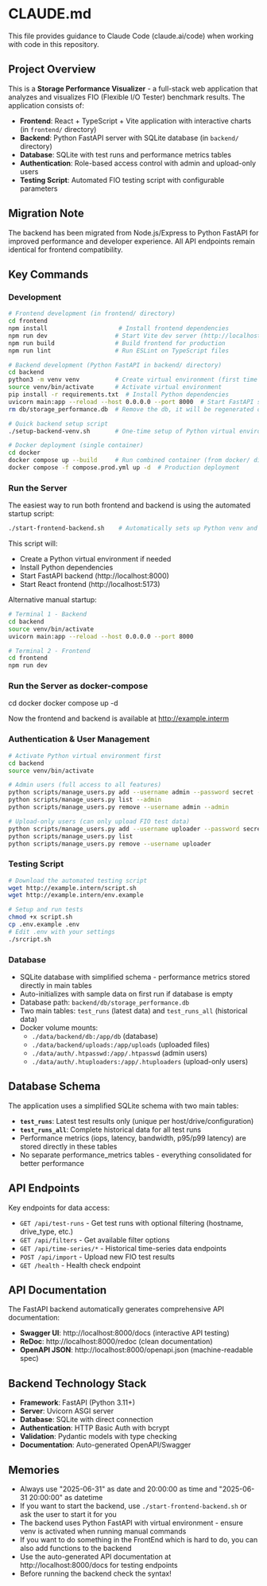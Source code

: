 # CLAUDE.md

This file provides guidance to Claude Code (claude.ai/code) when working with code in this repository.

## Project Overview

This is a **Storage Performance Visualizer** - a full-stack web application that analyzes and visualizes FIO (Flexible I/O Tester) benchmark results. The application consists of:

- **Frontend**: React + TypeScript + Vite application with interactive charts (in `frontend/` directory)
- **Backend**: Python FastAPI server with SQLite database (in `backend/` directory) 
- **Database**: SQLite with test runs and performance metrics tables
- **Authentication**: Role-based access control with admin and upload-only users
- **Testing Script**: Automated FIO testing script with configurable parameters

## Migration Note
The backend has been migrated from Node.js/Express to Python FastAPI for improved performance and developer experience. All API endpoints remain identical for frontend compatibility.

## Key Commands

### Development
```bash
# Frontend development (in frontend/ directory)
cd frontend
npm install                    # Install frontend dependencies  
npm run dev                   # Start Vite dev server (http://localhost:5173)
npm run build                 # Build frontend for production
npm run lint                  # Run ESLint on TypeScript files

# Backend development (Python FastAPI in backend/ directory)
cd backend
python3 -m venv venv          # Create virtual environment (first time only)
source venv/bin/activate      # Activate virtual environment
pip install -r requirements.txt  # Install Python dependencies
uvicorn main:app --reload --host 0.0.0.0 --port 8000  # Start FastAPI server
rm db/storage_performance.db  # Remove the db, it will be regenerated on the next run

# Quick backend setup script
./setup-backend-venv.sh       # One-time setup of Python virtual environment

# Docker deployment (single container)
cd docker
docker compose up --build     # Run combined container (from docker/ directory)
docker compose -f compose.prod.yml up -d  # Production deployment
```

### Run the Server

The easiest way to run both frontend and backend is using the automated startup script:

```bash
./start-frontend-backend.sh    # Automatically sets up Python venv and starts both servers
```

This script will:
- Create a Python virtual environment if needed
- Install Python dependencies
- Start FastAPI backend (http://localhost:8000)
- Start React frontend (http://localhost:5173)

Alternative manual startup:
```bash
# Terminal 1 - Backend
cd backend
source venv/bin/activate
uvicorn main:app --reload --host 0.0.0.0 --port 8000

# Terminal 2 - Frontend  
cd frontend
npm run dev
```

### Run the Server as docker-compose
cd docker
docker compose up -d

Now the frontend and backend is available at http://example.interm

### Authentication & User Management
```bash
# Activate Python virtual environment first
cd backend
source venv/bin/activate

# Admin users (full access to all features)
python scripts/manage_users.py add --username admin --password secret --admin
python scripts/manage_users.py list --admin
python scripts/manage_users.py remove --username admin --admin

# Upload-only users (can only upload FIO test data)
python scripts/manage_users.py add --username uploader --password secret
python scripts/manage_users.py list
python scripts/manage_users.py remove --username uploader
```

### Testing Script
```bash
# Download the automated testing script
wget http://example.intern/script.sh
wget http://example.intern/env.example

# Setup and run tests
chmod +x script.sh
cp .env.example .env
# Edit .env with your settings
./srcript.sh
```

### Database
- SQLite database with simplified schema - performance metrics stored directly in main tables
- Auto-initializes with sample data on first run if database is empty
- Database path: `backend/db/storage_performance.db`
- Two main tables: `test_runs` (latest data) and `test_runs_all` (historical data)
- Docker volume mounts:
  - `./data/backend/db:/app/db` (database)
  - `./data/backend/uploads:/app/uploads` (uploaded files)
  - `./data/auth/.htpasswd:/app/.htpasswd` (admin users)
  - `./data/auth/.htuploaders:/app/.htuploaders` (upload-only users)

## Database Schema

The application uses a simplified SQLite schema with two main tables:

- **`test_runs`**: Latest test results only (unique per host/drive/configuration)
- **`test_runs_all`**: Complete historical data for all test runs
- Performance metrics (iops, latency, bandwidth, p95/p99 latency) are stored directly in these tables
- No separate performance_metrics tables - everything consolidated for better performance

## API Endpoints

Key endpoints for data access:
- `GET /api/test-runs` - Get test runs with optional filtering (hostname, drive_type, etc.)
- `GET /api/filters` - Get available filter options
- `GET /api/time-series/*` - Historical time-series data endpoints
- `POST /api/import` - Upload new FIO test results
- `GET /health` - Health check endpoint

## API Documentation

The FastAPI backend automatically generates comprehensive API documentation:
- **Swagger UI**: http://localhost:8000/docs (interactive API testing)
- **ReDoc**: http://localhost:8000/redoc (clean documentation)
- **OpenAPI JSON**: http://localhost:8000/openapi.json (machine-readable spec)

## Backend Technology Stack

- **Framework**: FastAPI (Python 3.11+)
- **Server**: Uvicorn ASGI server
- **Database**: SQLite with direct connection
- **Authentication**: HTTP Basic Auth with bcrypt
- **Validation**: Pydantic models with type checking
- **Documentation**: Auto-generated OpenAPI/Swagger

## Memories
- Always use "2025-06-31" as date and 20:00:00 as time and "2025-06-31 20:00:00" as datetime
- If you want to start the backend, use `./start-frontend-backend.sh` or ask the user to start it for you
- The backend uses Python FastAPI with virtual environment - ensure venv is activated when running manual commands
- If you want to do something in the FrontEnd which is hard to do, you can also add functions to the backend
- Use the auto-generated API documentation at http://localhost:8000/docs for testing endpoints
- Before running the backend check the syntax!